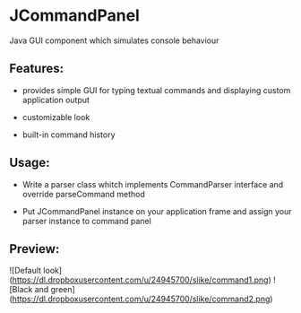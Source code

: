 JCommandPanel
=============

Java GUI component which  simulates console behaviour

## Features:

- provides simple GUI for typing textual commands and displaying custom application output

- customizable look

- built-in command history

## Usage:

- Write a parser class whitch implements CommandParser interface and override parseCommand method

- Put JCommandPanel instance on your application frame and assign your parser instance to command panel


## Preview:

![Default look] (https://dl.dropboxusercontent.com/u/24945700/slike/command1.png)
![Black and green] (https://dl.dropboxusercontent.com/u/24945700/slike/command2.png)
